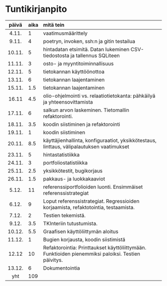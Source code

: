 # Tuntikirjanpito

| päivä  | aika | mitä tein  |
| :-----:|:-----| :-----|
| 4.11.  | 1    | vaatimusmäärittely |
| 9.11.  | 4    | poetryn, invoken, ssh:n ja gitin testailua |
| 10.11. | 5    | hintadatan etsimitä. Datan lukeminen CSV-tiedostosta ja tallennus SQLiteen |
| 11.11. | 3    | osto- ja myyntitoiminnallisuus |
| 12.11. | 5    | tietokannan käyttöönottoa |
| 13.11. | 6    | tietokannan laajentaminen |
| 15.11. | 1.5  | tietokannan laajentaminen|
| 16.11  | 4.5  | olio-ohjelmointi vs. relaatiotietokanta: pähkäilyä ja yhteensovittamista |
| 17.11. | 6    | salkun arvon laskeminen. Tietomallin refaktorointi. |
| 18.11. | 3.5  | koodin siistiminen ja refaktorointi |
| 19.11. | 1    | koodin siistiminen |
| 20.11. | 8.5  | käyttäjienhallinta, konfiguraatiot, yksikkötestaus, linttaus, välipalautuksen vaatimukset| 
| 23.11. | 5    | hintastatistiikka |
| 24.11. | 3    | portfoliostatistiikka |
| 25.11. | 2.5  | yksikkötestit, bugikorjaus |
| 26.11. | 1.5  | pakkaus- ja luokkakaaviot |
| 5.12.  | 11   | referenssiportfolioiden luonti. Ensimmäiset referenssistrategiat |
| 6.12.  | 9    | Loput referenssistrategiat. Regressioiden korjaamista, refaktotointia, testaamista. |
| 7.12.  | 2    | Testien tekemistä.|
| 9.12.  | 3.5  | TKInteriin tutustumista. |
| 10.12. | 5.5  | Graafisen käyttöliittymän aloitus |
| 11.12. | 1    | Bugien korjausta, koodin siistimistä |
| 12.12  | 10   | Refaktorointia: Printtaukset käyttöliittymään. Funktioiden pienemmiksi paloiksi. Testien päivitys.
| 13.12. | 6    | Dokumentointia
| yht    | 109  |
